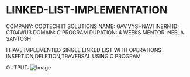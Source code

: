 # LINKED-LIST-IMPLEMENTATION
COMPANY: CODTECH IT SOLUTIONS
NAME: GAV.VYSHNAVI
INERN ID: CT04WU3
DOMAIN: C PROGRAM
DURATION: 4 WEEKS
MENTOR: NEELA SANTOSH

I HAVE IMPLEMENTED SINGLE LINKED LIST WITH OPERATIONS INSERTION,DELETION,TRAVERSAL USING C PROGRAM

OUTPUT:
![Image](https://github.com/user-attachments/assets/b9630154-fc82-4375-88f2-57f8b88cfc91)
